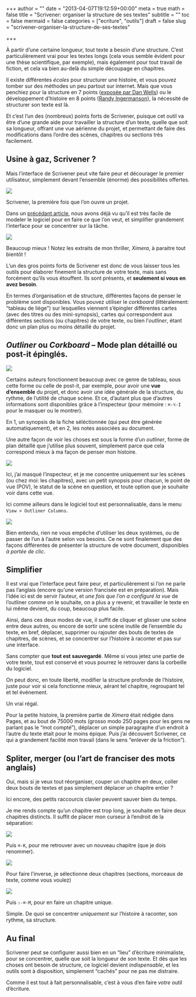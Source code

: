 +++
author = ""
date = "2013-04-07T19:12:59+00:00"
meta = true
math = false
title = "Scrivener: organiser la structure de ses textes"
subtitle = ""
toc = false
mermaid = false
categories = ["ecriture", "outils"]
draft = false
slug = "scrivener-organiser-la-structure-de-ses-textes"

+++

À partir d’une certaine longueur, tout texte a besoin d’une structure. C’est particulièrement vrai pour les textes longs (cela vous semble évident pour une thèse scientifique, par exemple), mais également pour tout travail de fiction, et cela va bien au-delà du simple découpage en chapitres.

Il existe différentes _écoles_ pour structurer une histoire, et vous pouvez tomber sur des méthodes un peu partout sur internet. Mais que vous penchiez pour la structure en 7 points ([exposée par Dan Wells](http://www.fearfulsymmetry.net/?p=405)) ou le développement d’histoire en 8 points ([Randy Ingermanson](http://www.advancedfictionwriting.com/articles/snowflake-method/)), la nécessité de structurer son texte est là.

Et c’est l’un des (nombreux) points forts de Scrivener, puisque cet outil va être d’une grande aide pour travailler la structure d’un texte, quelle que soit sa longueur, offrant une vue aérienne du projet, et permettant de faire des modifications dans l’ordre des scènes, chapitres ou sections très facilement.

## Usine à gaz, Scrivener ?

Mais l’interface de Scrivener peut vite faire peur et décourager le premier utilisateur, simplement devant l’ensemble (énorme) des possibilités offertes.

![](http://turbo.cyrilvallee.net/scrivener-first-opened.png)

<div class="img-cap">
  Scrivener, la première fois que l’on ouvre un projet.
</div>

<div class="img-exif">
</div>

Dans un [précédant article](http://cyrilvallee.net/2013/03/21/scrivener-adapter-comme-un-environnement-minimaliste/), nous avons déjà vu qu’il est très facile de modeler le logiciel pour en faire ce que l’on veut, et simplifier grandement l’interface pour se concentrer sur la tâche.

![](http://turbo.cyrilvallee.net/scrivener_mnml.png)

<div class="img-cap">
  Beaucoup mieux ! Notez les extraits de mon thriller, <em>Ximera</em>, à paraitre tout bientôt !
</div>

<div class="img-exif">
</div>

L’un des gros points forts de Scrivener est donc de vous laisser tous les outils pour élaborer finement la structure de votre texte, mais sans forcément qu’ils vous étouffent. Ils sont présents, et **seulement si vous en avez besoin**.

En termes d’organisation et de structure, différentes façons de penser le problème sont disponibles. Vous pouvez utiliser le _corkboard_ (littéralement: “tableau de liège”) sur lesquelles viennent s’épingler différentes cartes (avec des titres ou des mini-synopsis), cartes qui correspondent aux différentes sections (ou chapitres) de votre texte, ou bien l’_outliner_, étant donc un plan plus ou moins détaillé du projet.

## _Outliner_ ou _Corkboard_ – Mode plan détaillé ou post-it épinglés.

![](http://turbo.cyrilvallee.net/scrivener-corkboard-anot.png)

Certains auteurs fonctionnent beaucoup avec ce genre de tableau, sous cette forme ou celle de post-it, par exemple, pour avoir une **vue d’ensemble** du projet, et donc avoir une idée générale de la structure, du rythme, de l’utilité de chaque scène. Et ce, d’autant plus que d’autres informations sont disponibles grâce à l’inspecteur (pour mémoire : `⌘-⌥-I` pour le masquer ou le montrer).

En 1, un synopsis de la fiche séléctionnée (qui peut être générée automatiquement), et en 2, les notes associées au document.

Une autre façon de voir les choses est sous la forme d’un _outliner_, forme de plan détaillé que j’utilise plus souvent, simplement parce que cela correspond mieux à ma façon de penser mon histoire.

![](http://turbo.cyrilvallee.net/scrivener-outline.png)

Ici, j’ai masqué l’inspecteur, et je me concentre uniquement sur les scènes (ou chez moi: les chapitres), avec un petit synopsis pour chacun, le point de vue (POV), le statut de la scène en question, et toute option que je souhaite voir dans cette vue.

Ici comme ailleurs dans le logiciel tout est personnalisable, dans le menu `View > Outliner Columns`.

![](http://turbo.cyrilvallee.net/scrivener-outline-menu.png)

Bien entendu, rien ne vous empêche d’utiliser les deux systèmes, ou de passer de l’un à l’autre selon vos besoins. Ce ne sont finalement que des façons différentes de présenter la structure de votre document, disponibles _à portée de clic_.

## Simplifier

Il est vrai que l’interface peut faire peur, et particulièrement si l’on ne parle pas l’anglais (encore qu’une version francisée est en préparation). Mais l’idée ici est de servir l’auteur, et _une fois que l’on a configuré la vue_ de l’outliner comme on le souhaite, on a plus a y revenir, et travailler le texte en lui même devient, du coup, beaucoup plus facile.

Ainsi, dans ces deux modes de vue, il suffit de cliquer et glisser une scène entre deux autres, ou encore de sortir une scène inutile de l’ensemble du texte, en bref, déplacer, supprimer ou rajouter des bouts de textes de chapitres, de scènes, et se concentrer sur l’histoire à raconter et pas sur une interface.

Sans compter que **tout est sauvegardé**. Même si vous jetez une partie de votre texte, tout est conservé et vous pourrez le retrouver dans la corbeille du logiciel.

On peut donc, en toute liberté, modifier la structure profonde de l’histoire, juste pour voir si cela fonctionne mieux, aérant tel chapitre, regroupant tel et tel événement.

Un vrai régal.

Pour la petite histoire, la première partie de _Ximera_ était rédigée dans Pages, et au bout de 75000 mots (grosso modo 250 pages pour les gens ne parlant pas le “mot compté”), déplacer un simple paragraphe d’un endroit à l’autre du texte était pour le moins épique. Puis j’ai découvert Scrivener, ce qui a grandement facilité mon travail (dans le sens “enlever de la friction”).

## Spliter, merger (ou l’art de franciser des mots anglais)

Oui, mais si je veux tout réorganiser, couper un chapitre en deux, coller deux bouts de textes et pas simplement déplacer un chapitre entier ?

Ici encore, des petits raccourcis clavier peuvent sauver bien du temps.

Je me rends compte qu’un chapitre est trop long, je souhaite en faire deux chapitres distincts. Il suffit de placer mon curseur à l’endroit de la séparation:

![](http://turbo.cyrilvallee.net/scrivener-split-1.png)

Puis `⌘-K`, pour me retrouver avec un nouveau chapitre (que je dois renommer).

![](http://turbo.cyrilvallee.net/scrivener-split-2.png)

Pour faire l’inverse, je sélectionne deux chapitres (sections, morceaux de texte, comme vous voulez)

![](http://turbo.cyrilvallee.net/scrivener-merge.png)

Puis `⇧-⌘-M`, pour en faire un chapitre unique.

Simple. De quoi se concentrer _uniquement_ sur l’histoire à raconter, son rythme, sa structure.

## Au final

Scrivener peut se configurer aussi bien en un “lieu” d’écriture minimaliste, pour se concentrer, quelle que soit la longueur de son texte. Et dès que les choses ont besoin de structure, ce logiciel devient _indispensable_, et les outils sont à disposition, simplement “cachés” pour ne pas me distraire.

Comme il est tout à fait personnalisable, c’est à vous d’en faire _votre_ outil d’écriture.